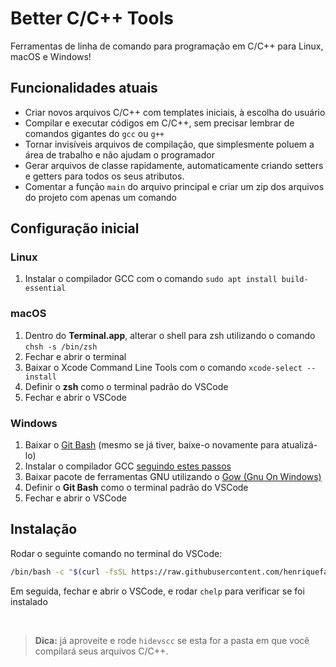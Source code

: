 # Better C/C++ Tools 

Ferramentas de linha de comando para programação em C/C++ para Linux, macOS e Windows!

## Funcionalidades atuais

- Criar novos arquivos C/C++ com templates iniciais, à escolha do usuário
- Compilar e executar códigos em C/C++, sem precisar lembrar de comandos gigantes do `gcc` ou `g++`
- Tornar invisíveis arquivos de compilação, que simplesmente poluem a área de trabalho e não ajudam o programador
- Gerar arquivos de classe rapidamente, automaticamente criando setters e getters para todos os seus atributos.
- Comentar a função `main` do arquivo principal e criar um zip dos arquivos do projeto com apenas um comando

## Configuração inicial

### Linux

1. Instalar o compilador GCC com o comando `sudo apt install build-essential`

### macOS

1. Dentro do **Terminal.app**, alterar o shell para zsh utilizando o comando `chsh -s /bin/zsh`
2. Fechar e abrir o terminal
3. Baixar o Xcode Command Line Tools com o comando `xcode-select --install`
4. Definir o **zsh** como o terminal padrão do VSCode
5. Fechar e abrir o VSCode

### Windows

1. Baixar o [Git Bash](https://git-scm.com/download/win) (mesmo se já tiver, baixe-o novamente para atualizá-lo)
2. Instalar o compilador GCC [seguindo estes passos](https://dev.to/gamegods3/how-to-install-gcc-in-windows-10-the-easier-way-422j)
3. Baixar pacote de ferramentas GNU utilizando o [Gow (Gnu On Windows)](https://github.com/bmatzelle/gow/releases/download/v0.8.0/Gow-0.8.0.exe)
4. Definir o **Git Bash** como o terminal padrão do VSCode
5. Fechar e abrir o VSCode

## Instalação

Rodar o seguinte comando no terminal do VSCode:
```bash
/bin/bash -c "$(curl -fsSL https://raw.githubusercontent.com/henriquefalconer/better-c-cpp-tools/main/install.sh)"
```
Em seguida, fechar e abrir o VSCode, e rodar `chelp` para verificar se foi instalado

<br/>

> **Dica:** já aproveite e rode `hidevscc` se esta for a pasta em que você compilará seus arquivos C/C++.
